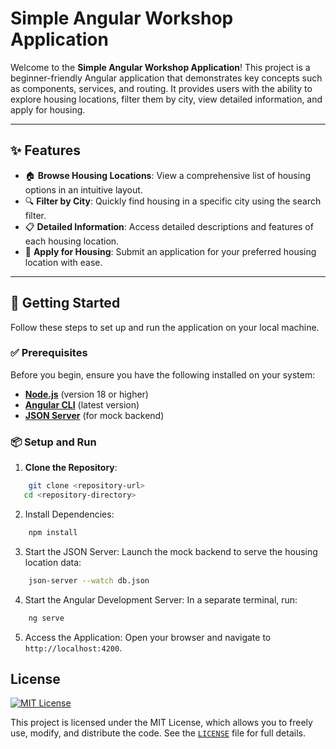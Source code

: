 # Simple Angular Workshop Application

Welcome to the **Simple Angular Workshop Application**! This project is a beginner-friendly Angular application that demonstrates key concepts such as components, services, and routing. It provides users with the ability to explore housing locations, filter them by city, view detailed information, and apply for housing.

---

## ✨ Features

- 🏠 **Browse Housing Locations**: View a comprehensive list of housing options in an intuitive layout.
- 🔍 **Filter by City**: Quickly find housing in a specific city using the search filter.
- 📋 **Detailed Information**: Access detailed descriptions and features of each housing location.
- 📝 **Apply for Housing**: Submit an application for your preferred housing location with ease.

---

## 🚀 Getting Started

Follow these steps to set up and run the application on your local machine.

### ✅ Prerequisites

Before you begin, ensure you have the following installed on your system:

- **[Node.js](https://nodejs.org/)** (version 18 or higher)
- **[Angular CLI](https://angular.io/cli)** (latest version)
- **[JSON Server](https://github.com/typicode/json-server)** (for mock backend)

### 📦 Setup and Run

1. **Clone the Repository**:
```bash
    git clone <repository-url>
   cd <repository-directory>
```

2. Install Dependencies:
```bash
    npm install
```

3. Start the JSON Server: Launch the mock backend to serve the housing location data:
```bash
    json-server --watch db.json
```

4. Start the Angular Development Server: In a separate terminal, run:
```bash
    ng serve
```

5. Access the Application: Open your browser and navigate to `http://localhost:4200`.

## License
[![MIT License](https://img.shields.io/badge/license-MIT-blue.svg)](LICENSE)

This project is licensed under the MIT License, which allows you to freely use, modify, and distribute the code. See the [`LICENSE`](LICENSE) file for full details.